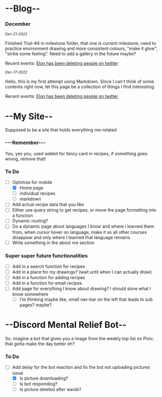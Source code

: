 # --Blog--
### December
<sub>*Dec-21-2022*</sub>

Finished Trial-#4 in milestone folder, that one is current milestone, need to practice environment drawing and more consistent colours, "make it glow", "strike some feeling". Need to add a gallery in the future maybe?

Recent events: [Elon has been deleting people on twitter](https://www.bbc.com/news/world-us-canada-63978323)


<sub>*Dec-17-2022*</sub>

Hello, this is my first attempt using Markdown. 
Since I can't think of some contents right now,
let this page be a collection of things I find interesting.

Recent events: [Elon has been deleting people on twitter](https://www.bbc.com/news/world-us-canada-63978323)

# --My Site--
Supposed to be a site that holds everything me-related

### ---Remember--- 
You, yes you, used webkit for fancy card in recipes, if something goes wrong, remove that!


### To Do 
- [ ] Optimize for mobile
    -[x] Home page
    -[ ] individual recipes
    -[ ] markdown
- [ ] Add actual recipe data that you like
- [ ] Either use query string to get recipes, or move the page formatting into a function
- [ ] Dynamic routing?
- [ ] Do a dynamic page about languages I know and where I learned them from, when cursor hover on language, make it so all other courses disappear and only where I learned that language remains
- [ ] Write something in the about me section

### Super super future functionalities
- [ ] Add in a search function for recipes
- [ ] Add in a place for my drawings? (wait until when I can actually draw)
- [ ] Add in a function for adding recipes
- [ ] Add in a function for email recipes
- [ ] Add page for everything I know about drawing? I should store what I know somewhere
    - [ ] I'm thinking maybe like, small nav-bar on the left that leads to sub pages? maybe?

# --Discord Mental Relief Bot--
So, imagine a bot that gives you a image from the weekly top list on Pixiv, that gotta make the day better eh?

### To Do
- [ ] Add delay for the bot reaction and fix the bot not uploading pictures issue
    - [x] Is picture downloading?
    - [ ] Is bot responding?
    - [ ] Is picture deleted after wards?